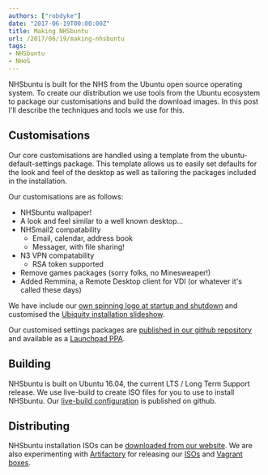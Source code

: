 ```yaml
---
authors: ["robdyke"]
date: "2017-06-19T00:00:00Z"
title: Making NHSbuntu
url: /2017/06/19/making-nhsbuntu
tags:
- NHSbuntu
- NHoS
---
```


NHSbuntu is built for the NHS from the Ubuntu open source operating system. To create our distribution we use tools from the Ubuntu ecosystem to package our customisations and build the download images. In this post I'll describe the techniques and tools we use for this.

## Customisations

Our core customisations are handled using a template from the ubuntu-default-settings package. This template allows us to easily set defaults for the look and feel of the desktop as well as tailoring the packages included in the installation.

Our customisations are as follows:
* NHSbuntu wallpaper!
* A look and feel similar to a well known desktop...
* NHSmail2 compatability
  * Email, calendar, address book
  * Messager, with file sharing!
* N3 VPN compatability
  * RSA token supported
* Remove games packages (sorry folks, no Minesweaper!)
* Added Remmina, a Remote Desktop client for VDI (or whatever it's called these days)

We have include our [own spinning logo at startup and shutdown](https://github.com/NHSbuntu/nhsbuntu-plymouth-gnome) and customised the [Ubiquity installation slideshow](https://github.com/NHSbuntu/nhsbuntu-default-settings/tree/master/ubiquity-slideshow).

Our customised settings packages are [published in our github repository](https://github.com/NHSbuntu/nhsbuntu-default-settings) and available as a [Launchpad PPA](https://launchpad.net/~nhsbuntu/+archive/ubuntu/ppa).

## Building

NHSbuntu is built on Ubuntu 16.04, the current LTS / Long Term Support release. We use live-build to create ISO files for you to use to install NHSbuntu. Our [live-build configuration](https://github.com/NHSbuntu/live-build-config) is published on github.

## Distributing

NHSbuntu installation ISOs can be [downloaded from our website](https://www.nhsbuntu.org/ISO/). We are also experimenting with [Artifactory](https://repo.nhsbuntu.org/) for releasing our [ISOs](https://repo.nhsbuntu.org/artifactory/list/nhsbuntu-iso/) and [Vagrant boxes](https://repo.nhsbuntu.org/artifactory/list/nhsbuntu-boxes/).
